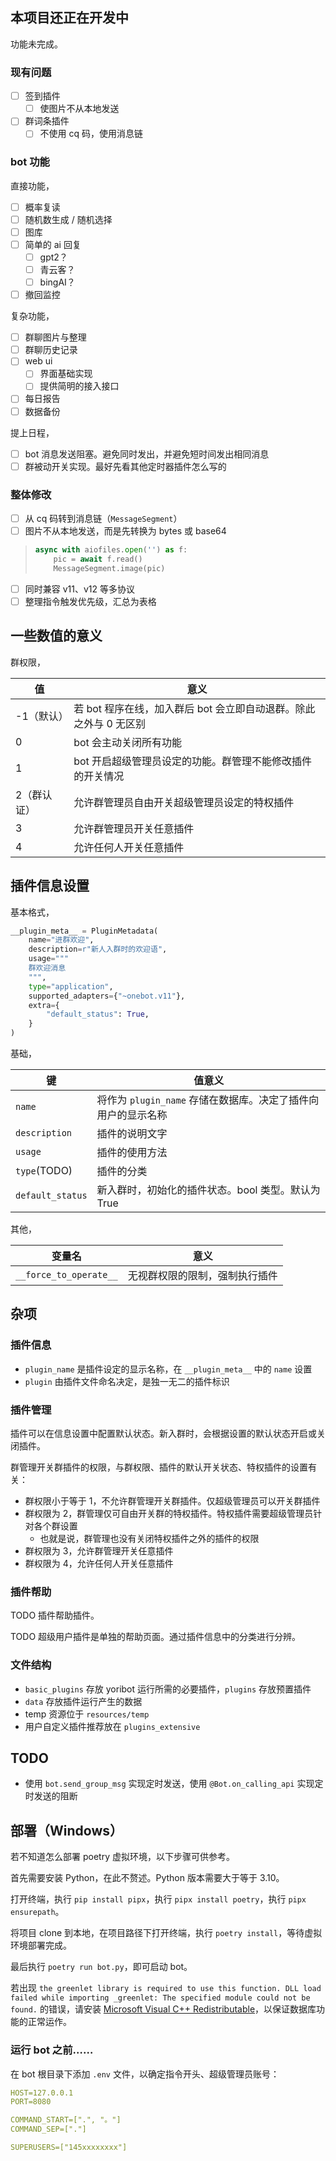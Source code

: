 ## 本项目还正在开发中

功能未完成。

### 现有问题

- [ ] 签到插件
  - [ ] 使图片不从本地发送
- [ ] 群词条插件
  - [ ] 不使用 cq 码，使用消息链

### bot 功能

直接功能，

- [ ] 概率复读
- [ ] 随机数生成 / 随机选择
- [ ] 图库
- [ ] 简单的 ai 回复
  - [ ] gpt2？
  - [ ] 青云客？
  - [ ] bingAI？
- [ ] 撤回监控

复杂功能，

- [ ] 群聊图片与整理
- [ ] 群聊历史记录
- [ ] web ui
  - [ ] 界面基础实现
  - [ ] 提供简明的接入接口
- [ ] 每日报告
- [ ] 数据备份

提上日程，

- [ ] bot 消息发送阻塞。避免同时发出，并避免短时间发出相同消息
- [ ] 群被动开关实现。最好先看其他定时器插件怎么写的

### 整体修改

- [ ] 从 cq 码转到消息链（`MessageSegment`）
- [ ] 图片不从本地发送，而是先转换为 bytes 或 base64

> ```python
> async with aiofiles.open('') as f:
>     pic = await f.read()
>     MessageSegment.image(pic)
> ```

- [ ] 同时兼容 v11、v12 等多协议
- [ ] 整理指令触发优先级，汇总为表格

## 一些数值的意义

群权限，

| 值          | 意义                                                              |
| ----------- | ----------------------------------------------------------------- |
| -1（默认）  | 若 bot 程序在线，加入群后 bot 会立即自动退群。除此之外与 0 无区别 |
| 0           | bot 会主动关闭所有功能                                            |
| 1           | bot 开启超级管理员设定的功能。群管理不能修改插件的开关情况        |
| 2（群认证） | 允许群管理员自由开关超级管理员设定的特权插件                      |
| 3           | 允许群管理员开关任意插件                                          |
| 4           | 允许任何人开关任意插件                                            |

## 插件信息设置

基本格式，

```python
__plugin_meta__ = PluginMetadata(
    name="进群欢迎",
    description=r"新人入群时的欢迎语",
    usage="""
    群欢迎消息
    """,
    type="application",
    supported_adapters={"~onebot.v11"},
    extra={
        "default_status": True,
    }
)
```

基础，

| 键               | 值意义                                                        |
| ---------------- | ------------------------------------------------------------- |
| `name`           | 将作为 `plugin_name` 存储在数据库。决定了插件向用户的显示名称 |
| `description`    | 插件的说明文字                                                |
| `usage`          | 插件的使用方法                                                |
| `type`(TODO)     | 插件的分类                                                    |
| `default_status` | 新入群时，初始化的插件状态。bool 类型。默认为 True            |

其他，

| 变量名                 | 意义                           |
| ---------------------- | ------------------------------ |
| `__force_to_operate__` | 无视群权限的限制，强制执行插件 |

## 杂项

### 插件信息

- `plugin_name` 是插件设定的显示名称，在 `__plugin_meta__` 中的 `name` 设置
- `plugin` 由插件文件命名决定，是独一无二的插件标识

### 插件管理

插件可以在信息设置中配置默认状态。新入群时，会根据设置的默认状态开启或关闭插件。

群管理开关群插件的权限，与群权限、插件的默认开关状态、特权插件的设置有关：

- 群权限小于等于 1，不允许群管理开关群插件。仅超级管理员可以开关群插件
- 群权限为 2，群管理仅可自由开关群的特权插件。特权插件需要超级管理员针对各个群设置
  - 也就是说，群管理也没有关闭特权插件之外的插件的权限
- 群权限为 3，允许群管理开关任意插件
- 群权限为 4，允许任何人开关任意插件

### 插件帮助

TODO 插件帮助插件。

TODO 超级用户插件是单独的帮助页面。通过插件信息中的分类进行分辨。

### 文件结构

- `basic_plugins` 存放 yoribot 运行所需的必要插件，`plugins` 存放预置插件
- `data` 存放插件运行产生的数据
- temp 资源位于 `resources/temp`
- 用户自定义插件推荐放在 `plugins_extensive`

## TODO

- 使用 `bot.send_group_msg` 实现定时发送，使用 `@Bot.on_calling_api` 实现定时发送的阻断

## 部署（Windows）

若不知道怎么部署 poetry 虚拟环境，以下步骤可供参考。

首先需要安装 Python，在此不赘述。Python 版本需要大于等于 3.10。

打开终端，执行 `pip install pipx`，执行 `pipx install poetry`，执行 `pipx ensurepath`。

将项目 clone 到本地，在项目路径下打开终端，执行 `poetry install`，等待虚拟环境部署完成。

最后执行 `poetry run bot.py`，即可启动 bot。

若出现 `the greenlet library is required to use this function. DLL load failed while importing _greenlet: The specified module could not be found.` 的错误，请安装 [Microsoft Visual C++ Redistributable](https://learn.microsoft.com/en-US/cpp/windows/latest-supported-vc-redist?view=msvc-170)，以保证数据库功能的正常运作。

### 运行 bot 之前……

在 bot 根目录下添加 `.env` 文件，以确定指令开头、超级管理员账号：

```yml
HOST=127.0.0.1
PORT=8080

COMMAND_START=[".", "。"]
COMMAND_SEP=["."]

SUPERUSERS=["145xxxxxxxx"]
```
